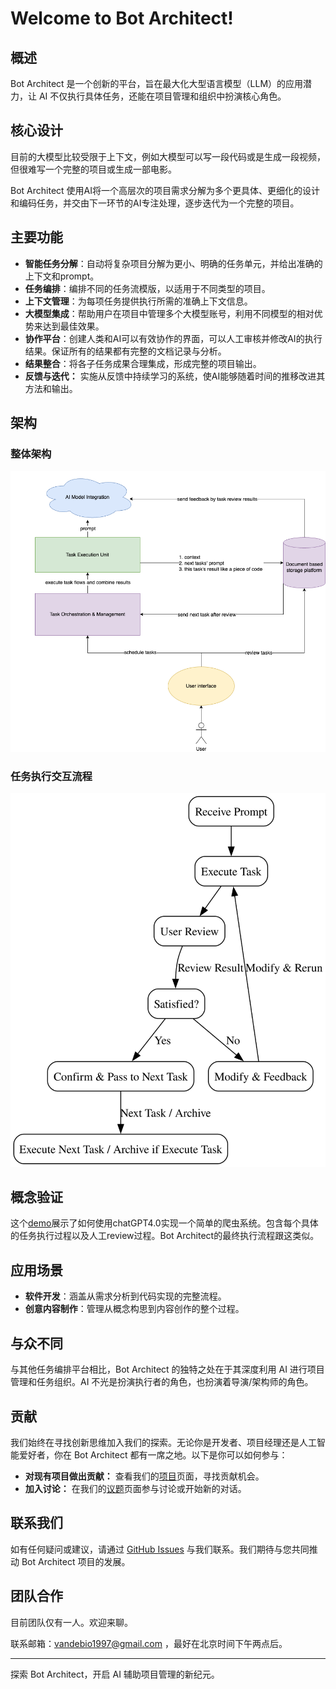 # Welcome to Bot Architect!

## 概述
Bot Architect 是一个创新的平台，旨在最大化大型语言模型（LLM）的应用潜力，让 AI 不仅执行具体任务，还能在项目管理和组织中扮演核心角色。

## 核心设计
目前的大模型比较受限于上下文，例如大模型可以写一段代码或是生成一段视频，但很难写一个完整的项目或生成一部电影。

Bot Architect 使用AI将一个高层次的项目需求分解为多个更具体、更细化的设计和编码任务，并交由下一环节的AI专注处理，逐步迭代为一个完整的项目。

## 主要功能
- **智能任务分解**：自动将复杂项目分解为更小、明确的任务单元，并给出准确的上下文和prompt。
- **任务编排**：编排不同的任务流模版，以适用于不同类型的项目。
- **上下文管理**：为每项任务提供执行所需的准确上下文信息。
- **大模型集成**：帮助用户在项目中管理多个大模型账号，利用不同模型的相对优势来达到最佳效果。
- **协作平台**：创建人类和AI可以有效协作的界面，可以人工审核并修改AI的执行结果。保证所有的结果都有完整的文档记录与分析。
- **结果整合**：将各子任务成果合理集成，形成完整的项目输出。
- **反馈与迭代：** 实施从反馈中持续学习的系统，使AI能够随着时间的推移改进其方法和输出。

## 架构
### 整体架构
![整体架构](https://github.com/BotArchitect/.github/blob/main/design/OverallArchitecture.png "整体架构")
### 任务执行交互流程
![任务执行交互流程](https://github.com/BotArchitect/.github/blob/main/design/task_execution_flow_diagram.svg.svg "任务执行交互流程")

## 概念验证
这个[demo](https://github.com/BotArchitect/GPT4Demo)展示了如何使用chatGPT4.0实现一个简单的爬虫系统。包含每个具体的任务执行过程以及人工review过程。Bot Architect的最终执行流程跟这类似。

## 应用场景
- **软件开发**：涵盖从需求分析到代码实现的完整流程。
- **创意内容制作**：管理从概念构思到内容创作的整个过程。

## 与众不同
与其他任务编排平台相比，Bot Architect 的独特之处在于其深度利用 AI 进行项目管理和任务组织。AI 不光是扮演执行者的角色，也扮演着导演/架构师的角色。

## 贡献
我们始终在寻找创新思维加入我们的探索。无论你是开发者、项目经理还是人工智能爱好者，你在 Bot Architect 都有一席之地。以下是你可以如何参与：
- **对现有项目做出贡献：** 查看我们的[项目](https://github.com/BotArchitect)页面，寻找贡献机会。
- **加入讨论：** 在我们的[议题](https://github.com/BotArchitect/issues)页面参与讨论或开始新的对话。

## 联系我们
如有任何疑问或建议，请通过 [GitHub Issues](https://github.com/BotArchitect/issues) 与我们联系。我们期待与您共同推动 Bot Architect 项目的发展。

## 团队合作
目前团队仅有一人。欢迎来聊。

联系邮箱：vandebio1997@gmail.com ，最好在北京时间下午两点后。

---

探索 Bot Architect，开启 AI 辅助项目管理的新纪元。

